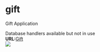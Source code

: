 # gift
Gift Application<br>

Database handlers available but not in use<br>
<b>URL:</b><a href='http://ults.ee/projektid/gift'>Gift</a><br>
<img src='http://ults.ee/projektid/gift/gift.PNG'>
